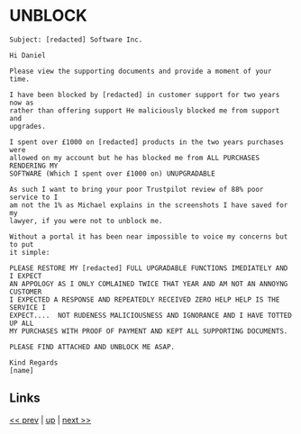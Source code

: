 # UNBLOCK

    Subject: [redacted] Software Inc.

    Hi Daniel

    Please view the supporting documents and provide a moment of your time.

    I have been blocked by [redacted] in customer support for two years now as
    rather than offering support He maliciously blocked me from support and
    upgrades.

    I spent over £1000 on [redacted] products in the two years purchases were
    allowed on my account but he has blocked me from ALL PURCHASES RENDERING MY
    SOFTWARE (Which I spent over £1000 on) UNUPGRADABLE

    As such I want to bring your poor Trustpilot review of 88% poor service to I
    am not the 1% as Michael explains in the screenshots I have saved for my
    lawyer, if you were not to unblock me.

    Without a portal it has been near impossible to voice my concerns but to put
    it simple:

    PLEASE RESTORE MY [redacted] FULL UPGRADABLE FUNCTIONS IMEDIATELY AND I EXPECT
    AN APPOLOGY AS I ONLY COMLAINED TWICE THAT YEAR AND AM NOT AN ANNOYNG CUSTOMER
    I EXPECTED A RESPONSE AND REPEATEDLY RECEIVED ZERO HELP HELP IS THE SERVICE I
    EXPECT....  NOT RUDENESS MALICIOUSNESS AND IGNORANCE AND I HAVE TOTTED UP ALL
    MY PURCHASES WITH PROOF OF PAYMENT AND KEPT ALL SUPPORTING DOCUMENTS.

    PLEASE FIND ATTACHED AND UNBLOCK ME ASAP.

    Kind Regards
    [name]

## Links

[<< prev](2022-09-08.md) | [up](../) | [next >> ](2022-10-30.md)
